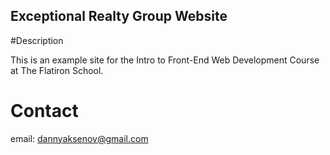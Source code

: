 Exceptional Realty Group Website
---

#Description 

This is an example site for the Intro to Front-End Web Development Course at The Flatiron School. 

# Contact 

email: dannyaksenov@gmail.com

